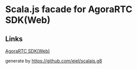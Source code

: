 # Scala.js facade for AgoraRTC SDK(Web)

## Links

[AgoraRTC SDK(Web)](https://www.npmjs.com/package/agora-rtc-sdk)

generate by https://github.com/eiel/scalajs.g8
